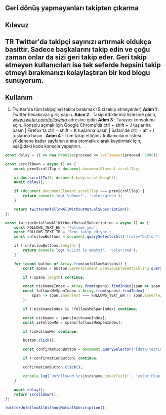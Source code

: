 ## Geri dönüş yapmayanları takipten çıkarma

## Kılavuz

## TR Twitter'da takipçi sayınızı artırmak oldukça basittir. Sadece başkalarını takip edin ve çoğu zaman onlar da sizi geri takip eder. Geri takip etmeyen kullanıcıları ise tek seferde hepsini takip etmeyi bırakmanızı kolaylaştıran bir kod blogu sunuyorum.

## Kullanım

1. Twitter'da tüm takipçileri takibi bırakmak (Sizi takip etmeyenler)
**Adım 1** : Twitter hesabınıza giriş yapın.
**Adım 2** : Takip ettikleriniz listesine gidin,  _www.twitter.com/following_ adresine gidin
**Adım 3** : Tarayıcı konsolunu açın. Konsolu açmak için
 Google Chrome'da ctrl + shift + J tuşlarına basın |
 Firefox'ta ctrl + shift + K tuşlarına basın |
 Safari'de ctrl + alt + I tuşlarına basın .
**Adım 4** : Tüm takip ettiğiniz kullanıcıların listesi yüklenene kadar sayfanın altına otomatik olarak kaydırmak için, aşağıdaki kodu konsola yapıştırın.

```javascript
const delay = () => new Promise(proceed => setTimeout(proceed, 2000));

const scrollDown = async () => {
    const prevScrollTop = document.documentElement.scrollTop;

    window.scrollTo(0, document.body.scrollHeight);
    await delay();

    if (document.documentElement.scrollTop === prevScrollTop) {
        return console.log('%cDone!', 'color:green');
    }

    return twitterUnfollowAllWithoutMutualSubscription();
};

const twitterUnfollowAllWithoutMutualSubscription = async () => {
    const FOLLOWS_TEXT_EN = 'Follows you';
    const FOLLOWS_TEXT_TR = 'Seni takip ediyor';
    const unfollowButtons = document.querySelectorAll('[role="button"][data-testid*="unfollow"]');

    if (!unfollowButtons.length) {
        return console.log('%cList is empty!', 'color:red');
    }

    for (const button of Array.from(unfollowButtons)) {
        const spans = button.parentElement.previousElementSibling.querySelectorAll('span');

        if (!spans.length) continue;

        const nicknameIndex = Array.from(spans).findIndex(span => span.innerText.match('@'));
        const followsMeSpanIndex = Array.from(spans).findIndex(
            span => span.innerText === FOLLOWS_TEXT_EN || span.innerText === FOLLOWS_TEXT_TR
        );

        if (!nicknameIndex && !followsMeSpanIndex) continue;

        const nickname = spans[nicknameIndex];
        const isFollowMe = spans[followsMeSpanIndex];

        if (isFollowMe) continue;

        button.click();

        const confirmationButton = document.querySelector('[data-testid="confirmationSheetConfirm"]');

        if (!confirmationButton) continue;

        confirmationButton.click();

        console.log(`Unfollowed %c${nickname.innerText}!`, 'color:blue');
    }

    await delay();
    return scrollDown();
};

twitterUnfollowAllWithoutMutualSubscription();
```


